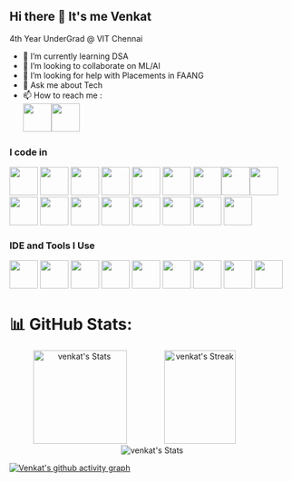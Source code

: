 ## Hi there 👋 It's me Venkat

4th Year UnderGrad @ VIT Chennai
                                                
- 🌱 I’m currently learning DSA
- 👯 I’m looking to collaborate on ML/AI
- 🤔 I’m looking for help with Placements in FAANG
- 💬 Ask me about Tech
- 📫 How to reach me :
<br /> [<img img height="50" width="50" src="https://img.icons8.com/?size=100&id=13930&format=png&color=000000" />](https://www.linkedin.com/in/venkatvedanarayanan/)[<img img height="50" width="50" src="https://img.icons8.com/?size=100&id=Xy10Jcu1L2Su&format=png&color=000000" />](https://instagram.com/venkatchennai855)


### I code in
<img height="50" width="50" src="https://img.icons8.com/color/48/000000/python.png" /> <img height="50" width="50" src="https://img.icons8.com/color/48/000000/c-programming.png" /> <img height="50" width="50" src="https://img.icons8.com/color/48/000000/c-plus-plus-logo.png" /> <img height="50" width="50" src="https://img.icons8.com/color/48/000000/java-coffee-cup-logo.png" /> <img height="50" width="50" src="https://img.icons8.com/color/48/000000/html-5.png" /> <img height="50" width="50" src="https://img.icons8.com/color/48/000000/css3.png" /> 
<img height="50" width="50" src="https://img.icons8.com/color/48/000000/javascript.png"/><img height="50" width="50" src="https://img.icons8.com/color/48/000000/tensorflow.png"/><img height="50" width="50" src="https://img.icons8.com/fluent/48/000000/arduino.png"/>  <img height="50" width="50" src="https://img.icons8.com/color/48/000000/mysql-logo.png"/> <img height="50" width="50" src="https://img.icons8.com/color/48/000000/mongodb.png"/> <img height="50" width="50" src="https://img.icons8.com/color/48/000000/nodejs.png"/> <img height="50" width="50" src="https://img.icons8.com/?size=100&id=XcSgtbIpgK6W&format=png&color=FA5252"/> <img height="50" width="50" src="https://img.icons8.com/?size=100&id=36440&format=png&color=228BE6"/> <img height="50" width="50" src="https://img.icons8.com/?size=100&id=qV-JzWYl9dzP&format=png&color=000000"/> <img height="50" width="50" src="https://img.icons8.com/?size=100&id=aR9CXyMagKIS&format=png&color=000000"/> <img height="50" width="50" src="https://img.icons8.com/?size=100&id=xSkewUSqtErH&format=png&color=000000"/> 

### IDE and Tools I Use
<img height="50" width="50" src="https://img.icons8.com/color/48/000000/visual-studio-code-2019.png"/> <img height="50" width="50" src="https://img.icons8.com/color/48/000000/pycharm.png"/> <img height="50" width="50" src="https://img.icons8.com/color/50/000000/git.png"/>  <img height="50" src="https://img.icons8.com/officel/480/null/java-eclipse.png"/> <img height="50" src="https://img.icons8.com/color/480/null/notion--v1.png" /> <img height="50" width="50" src="https://img.icons8.com/doodle/48/000000/adobe-photoshop.png"/> <img height="50" width="50" src="https://img.icons8.com/color/48/000000/figma--v1.png"/> <img height="50" width="50" src="https://github.com/user-attachments/assets/deab60ce-cbf6-40f9-8b62-ed838179a3a1"/> <img height="50" width="50" src="https://img.icons8.com/?size=100&id=F4uMFPZgS0gt&format=png&color=000000"/>





# 📊 GitHub Stats:
        

<div class="badges-githubstats">
  <p align="center">
    <img src="https://github-readme-stats.vercel.app/api?username=venkatchennai855&theme=tokyonight&show_icons=true&hide_border=true&count_private=true" alt="venkat's Stats" height="165">
    <img src="https://github-readme-streak-stats.herokuapp.com/?user=venkatchennai855&theme=tokyonight&hide_border=true" alt="venkat's Streak" width="50%" height="165">
    <img src="https://leetcard.jacoblin.cool/venkatchennai855?ext=contest&theme=dark&layout=compact" alt="venkat's Stats">
  </p>
  
</div>








[![Venkat's github activity graph](https://github-readme-activity-graph.vercel.app/graph?username=venkatchennai855&bg_color=000000&color=ffffff&line=51f565&point=ffffff&area=true&hide_border=true)](https://github.com/ashutosh00710/github-readme-activity-graph)
